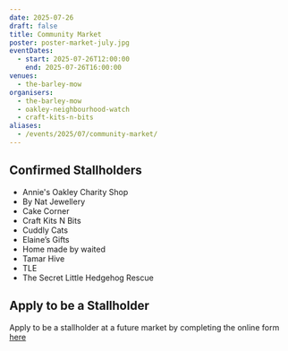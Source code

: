 ```yaml
---
date: 2025-07-26
draft: false
title: Community Market
poster: poster-market-july.jpg
eventDates:
  - start: 2025-07-26T12:00:00
    end: 2025-07-26T16:00:00
venues:
  - the-barley-mow
organisers:
  - the-barley-mow
  - oakley-neighbourhood-watch
  - craft-kits-n-bits
aliases:
  - /events/2025/07/community-market/
---
```

## Confirmed Stallholders

* Annie's Oakley Charity Shop
* By Nat Jewellery
* Cake Corner
* Craft Kits N Bits
* Cuddly Cats
* Elaine’s Gifts
* Home made by waited
* Tamar Hive
* TLE
* The Secret Little Hedgehog Rescue

## Apply to be a Stallholder

Apply to be a stallholder at a future market by completing the online form [here](https://forms.office.com/e/EXLzcp4mQX)

